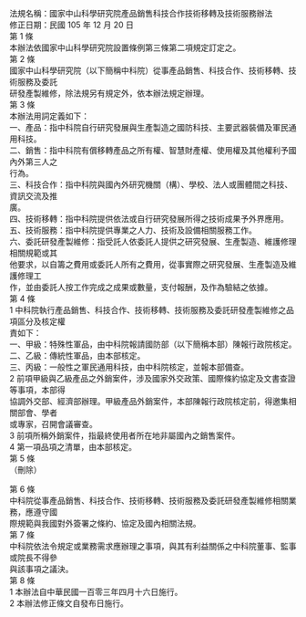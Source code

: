 法規名稱：國家中山科學研究院產品銷售科技合作技術移轉及技術服務辦法  
修正日期：民國 105 年 12 月 20 日  
第 1 條  
本辦法依國家中山科學研究院設置條例第三條第二項規定訂定之。  
第 2 條  
國家中山科學研究院（以下簡稱中科院）從事產品銷售、科技合作、技術移轉、技術服務及委託  
研發產製維修，除法規另有規定外，依本辦法規定辦理。  
第 3 條  
本辦法用詞定義如下：  
一、產品：指中科院自行研究發展與生產製造之國防科技、主要武器裝備及軍民通用科技。  
二、銷售：指中科院有償移轉產品之所有權、智慧財產權、使用權及其他權利予國內外第三人之  
行為。  
三、科技合作：指中科院與國內外研究機關（構）、學校、法人或團體間之科技、資訊交流及推  
廣。  
四、技術移轉：指中科院提供依法或自行研究發展所得之技術成果予外界應用。  
五、技術服務：指中科院提供專業之人力、技術及設備相關服務工作。  
六、委託研發產製維修：指受託人依委託人提供之研究發展、生產製造、維護修理相關規範或其  
他要求，以自籌之費用或委託人所有之費用，從事實際之研究發展、生產製造及維護修理工  
作，並由委託人按工作完成之成果或數量，支付報酬，及作為驗結之依據。  
第 4 條  
1 中科院執行產品銷售、科技合作、技術移轉、技術服務及委託研發產製維修之品項區分及核定權  
責如下：  
一、甲級：特殊性軍品，由中科院報請國防部（以下簡稱本部）陳報行政院核定。  
二、乙級：傳統性軍品，由本部核定。  
三、丙級：一般性之軍民通用科技，由中科院核定，並報本部備查。  
2 前項甲級與乙級產品之外銷案件，涉及國家外交政策、國際條約協定及文書查證等事項，本部得  
協調外交部、經濟部辦理。甲級產品外銷案件，本部陳報行政院核定前，得邀集相關部會、學者  
或專家，召開會議審查。  
3 前項所稱外銷案件，指最終使用者所在地非屬國內之銷售案件。  
4 第一項品項之清單，由本部核定。  
第 5 條  
（刪除）  


第 6 條  
中科院從事產品銷售、科技合作、技術移轉、技術服務及委託研發產製維修相關業務，應遵守國  
際規範與我國對外簽署之條約、協定及國內相關法規。  
第 7 條  
中科院依法令規定或業務需求應辦理之事項，與其有利益關係之中科院董事、監事或院長不得參  
與該事項之議決。  
第 8 條  
1 本辦法自中華民國一百零三年四月十六日施行。  
2 本辦法修正條文自發布日施行。  


